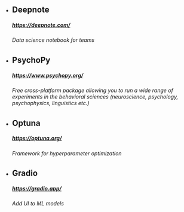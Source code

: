 - ## Deepnote
    ##### https://deepnote.com/
    ###### Data science notebook for teams

- ## PsychoPy
    ##### https://www.psychopy.org/
    ###### Free cross-platform package allowing you to run a wide range of experiments in the behavioral sciences (neuroscience, psychology, psychophysics, linguistics etc.) 

- ## Optuna
    ##### https://optuna.org/
    ###### Framework for hyperparameter optimization

- ## Gradio
    ##### https://gradio.app/
    ###### Add UI to ML models